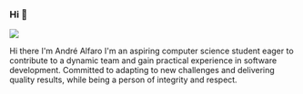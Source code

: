 ### Hi 👋

<img src = "https://i.pinimg.com/originals/a8/4c/b9/a84cb9888bf8fe33cb7604eb29f67a66.jpg">

Hi there I'm André Alfaro
I'm an aspiring computer science student eager to contribute to a dynamic team and gain practical
experience in software development. Committed to adapting to new challenges and delivering quality
results, while being a person of integrity and respect. 


<!--
**1andre19/1andre19** is a ✨ _special_ ✨ repository because its `README.md` (this file) appears on your GitHub profile.

Here are some ideas to get you started:

- 🔭 I’m currently working on ...
- 🌱 I’m currently learning ...
- 👯 I’m looking to collaborate on ...
- 🤔 I’m looking for help with ...
- 💬 Ask me about ...
- 📫 How to reach me: ...
- 😄 Pronouns: ...
- ⚡ Fun fact: ...
-->
